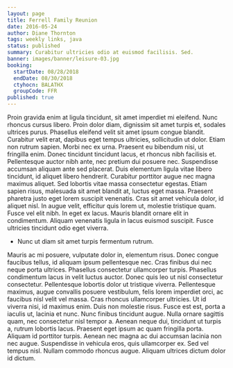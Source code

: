 ```yaml
---
layout: page
title: Ferrell Family Reunion
date: 2016-05-24
author: Diane Thornton
tags: weekly links, java
status: published
summary: Curabitur ultricies odio at euismod facilisis. Sed.
banner: images/banner/leisure-03.jpg
booking:
  startDate: 08/28/2018
  endDate: 08/30/2018
  ctyhocn: BALATHX
  groupCode: FFR
published: true
---
```

Proin gravida enim at ligula tincidunt, sit amet imperdiet mi eleifend. Nunc rhoncus cursus libero. Proin dolor diam, dignissim sit amet turpis et, sodales ultrices purus. Phasellus eleifend velit sit amet ipsum congue blandit. Curabitur velit erat, dapibus eget tempus ultricies, sollicitudin ut dolor. Etiam non rutrum sapien. Morbi nec ex urna. Praesent eu bibendum nisi, ut fringilla enim. Donec tincidunt tincidunt lacus, et rhoncus nibh facilisis et. Pellentesque auctor nibh ante, nec pretium dui posuere nec. Suspendisse accumsan aliquam ante sed placerat. Duis elementum ligula vitae libero tincidunt, id aliquet libero hendrerit.
Curabitur porttitor augue nec magna maximus aliquet. Sed lobortis vitae massa consectetur egestas. Etiam sapien risus, malesuada sit amet blandit at, luctus eget massa. Praesent pharetra justo eget lorem suscipit venenatis. Cras sit amet vehicula dolor, id aliquet nisl. In augue velit, efficitur quis lorem ut, molestie tristique quam. Fusce vel elit nibh. In eget ex lacus. Mauris blandit ornare elit in condimentum. Aliquam venenatis ligula in lacus euismod suscipit. Fusce ultricies tincidunt odio eget viverra.

* Nunc ut diam sit amet turpis fermentum rutrum.

Mauris ac mi posuere, vulputate dolor in, elementum risus. Donec congue faucibus tellus, id aliquam ipsum pellentesque nec. Cras finibus dui nec neque porta ultrices. Phasellus consectetur ullamcorper turpis. Phasellus condimentum lacus in velit luctus auctor. Donec quis leo ut nisl consectetur consectetur. Pellentesque lobortis dolor ut tristique viverra. Pellentesque maximus, augue convallis posuere vestibulum, felis lorem imperdiet orci, ac faucibus nisl velit vel massa. Cras rhoncus ullamcorper ultricies. Ut id viverra nisi, id maximus enim. Duis non molestie risus.
Fusce est est, porta a iaculis ut, lacinia et nunc. Nunc finibus tincidunt augue. Nulla ornare sagittis quam, nec consectetur nisl tempor a. Aenean neque dui, tincidunt ut turpis a, rutrum lobortis lacus. Praesent eget ipsum ac quam fringilla porta. Aliquam id porttitor turpis. Aenean nec magna ac dui accumsan lacinia non nec augue. Suspendisse in vehicula eros, quis ullamcorper ex. Sed vel tempus nisl. Nullam commodo rhoncus augue. Aliquam ultrices dictum dolor id dictum.
